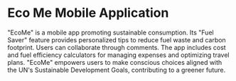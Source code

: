 # Eco Me Mobile Application

"EcoMe" is a mobile app promoting sustainable consumption. Its "Fuel Saver" feature provides personalized tips to reduce fuel waste and carbon footprint. Users can collaborate through comments. The app includes cost and fuel efficiency calculators for managing expenses and optimizing travel plans. "EcoMe" empowers users to make conscious choices aligned with the UN's Sustainable Development Goals, contributing to a greener future.
